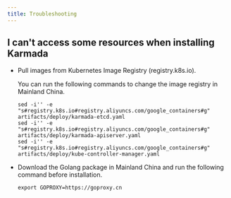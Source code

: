 ```yaml
---
title: Troubleshooting
---
```


## I can't access some resources when installing Karmada

- Pull images from Kubernetes Image Registry (registry.k8s.io).

  You can run the following commands to change the image registry in Mainland China.

  ```shell
  sed -i'' -e "s#registry.k8s.io#registry.aliyuncs.com/google_containers#g" artifacts/deploy/karmada-etcd.yaml
  sed -i'' -e "s#registry.k8s.io#registry.aliyuncs.com/google_containers#g" artifacts/deploy/karmada-apiserver.yaml
  sed -i'' -e "s#registry.k8s.io#registry.aliyuncs.com/google_containers#g" artifacts/deploy/kube-controller-manager.yaml
  ```

- Download the Golang package in Mainland China and run the following command before installation.

  ```shell
  export GOPROXY=https://goproxy.cn
  ```